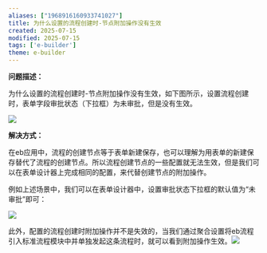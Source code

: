 ```yaml
---
aliases: ["1968916160933741027"]
title: 为什么设置的流程创建时-节点附加操作没有生效
created: 2025-07-15
modified: 2025-07-15
tags: ['e-builder']
theme: e-builder
---
```


**问题描述：**

为什么设置的流程创建时-节点附加操作没有生效，如下图所示，设置流程创建时，表单字段审批状态（下拉框）为未审批，但是没有生效。

![](c8338f66603d2b3b1f92a02797cb48ca.jpg)

**解决方式：**

在eb应用中，流程的创建节点等于表单新建保存，也可以理解为用表单的新建保存替代了流程的创建节点。所以流程创建节点的一些配置就无法生效，但是我们可以在表单设计器上完成相同的配置，来代替创建节点的附加操作。

例如上述场景中，我们可以在表单设计器中，设置审批状态下拉框的默认值为“未审批”即可：

![](fad1f38c76ce15a749b075092131663d.jpg)

此外，配置的流程创建时附加操作并不是失效的，当我们通过聚合设置将eb流程引入标准流程模块中并单独发起这条流程时，就可以看到附加操作生效。![](4a9de58eb28b550038446392dcde76b3.jpg)
